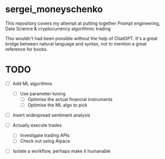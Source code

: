 # sergei_moneyschenko

This repository covers my attempt at putting together Prompt engineering, Data Science & cryptocurrency algorithmic trading

This wouldn't had been possible without the help of ChatGPT. It's a great bridge between natural language and syntax, not to mention a great reference for books.

# TODO

- [ ] Add ML algorithms
  - [ ] Use parameter tuning
    - [ ] Optimise the actual financial instruments
    - [ ] Optimise the ML algo to pick
- [ ] Insert widespread sentiment analysis
- [ ] Actually execute trades
  - [ ] Investigate trading APIs
  - [ ] Check out using Alpaca 
- [ ] Isolate a workflow, perhaps make it humanable





